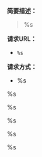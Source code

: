 **简要描述：**

[//]: <> (接口说明)
> %s

**请求URL：**

[//]: <> (请求URL)
- ` %s `

**请求方式：**

[//]: <> (请求方式)
- %s 

[//]: <> (Header内容)
%s

[//]: <> (query)
%s

[//]: <> (参数)
%s

[//]: <> (返回示例)
%s

[//]: <> (返回参数说明)
%s